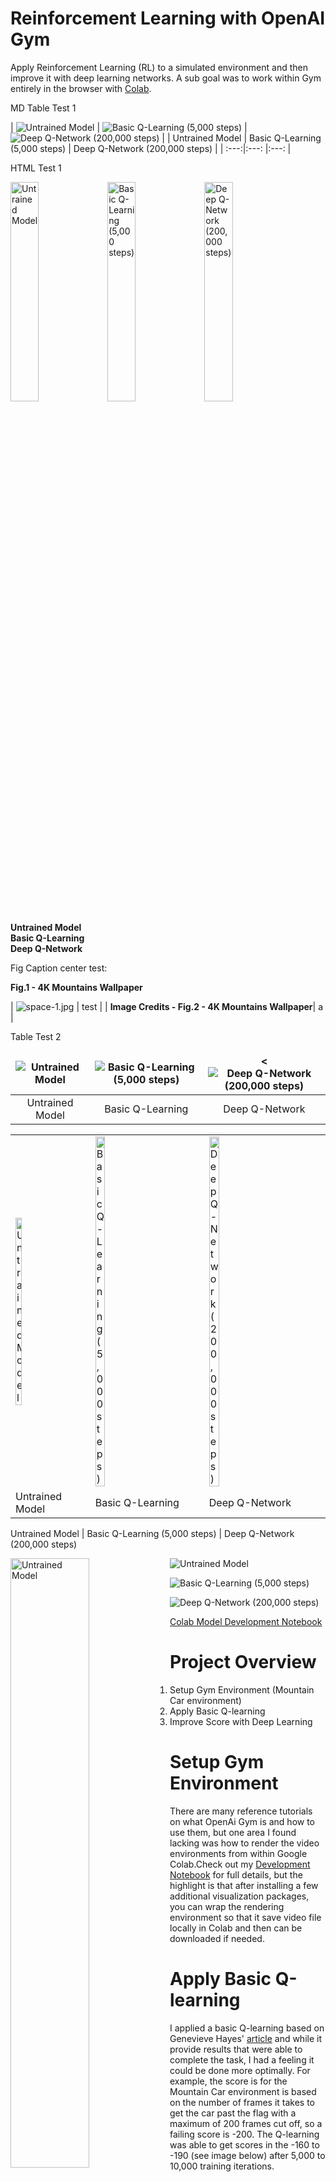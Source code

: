 # Reinforcement Learning with OpenAI Gym

Apply Reinforcement Learning (RL) to a simulated environment and then improve it with deep learning networks. A sub goal was to work within Gym entirely in the browser with [Colab](https://colab.research.google.com/).


MD Table Test 1

| ![Untrained Model](https://github.com/coryroyce/reinforcement_learning_open_ai_gym/blob/main/reference/Mountain_Car_Untrained.gif "Title Test 1")  |  ![Basic Q-Learning (5,000 steps)](https://github.com/coryroyce/reinforcement_learning_open_ai_gym/blob/main/reference/Mountain_Car_Basic_Q_Learning_Trained_5k_steps.gif) | ![Deep Q-Network (200,000 steps)](https://github.com/coryroyce/reinforcement_learning_open_ai_gym/blob/main/reference/Mountain_Car_DQN_Trained_200k_steps.gif) |
| Untrained Model            |  Basic Q-Learning (5,000 steps)  | Deep Q-Network (200,000 steps) |
| :---:|:---: |:---: |


HTML Test 1

<p float="center">
  <img src="https://github.com/coryroyce/reinforcement_learning_open_ai_gym/blob/main/reference/Mountain_Car_Untrained.gif" width="30%" height="30%" title="Untrained Model" />
  <img src="https://github.com/coryroyce/reinforcement_learning_open_ai_gym/blob/main/reference/Mountain_Car_Basic_Q_Learning_Trained_5k_steps.gif" width="30%" height="30%" title="Basic Q-Learning (5,000 steps)" /> 
  <img src="https://github.com/coryroyce/reinforcement_learning_open_ai_gym/blob/main/reference/Mountain_Car_DQN_Trained_200k_steps.gif" width="30%" height="30%" title="Deep Q-Network (200,000 steps)" />
</p>
<p float = "center">
    <figcaption float = "center"><b>Untrained Model</b></figcaption>
    <figcaption float = "center"><b>Basic Q-Learning</b></figcaption>
    <figcaption float = "center"><b>Deep Q-Network</b></figcaption>
</p>


Fig Caption center test:

<figcaption float = "center"><b>Fig.1 - 4K Mountains Wallpaper</b></figcaption>

| ![space-1.jpg](https://blog-assets.thedyrt.com/uploads/2019/01/shutterstock_1033306540-1.jpg) | test |
| <b>Image Credits - Fig.2 - 4K Mountains Wallpaper</b>| a |



Table Test 2


<style>
    td, th {
    border: none!important;
    }
</style>


| ![Untrained Model](https://github.com/coryroyce/reinforcement_learning_open_ai_gym/blob/main/reference/Mountain_Car_Untrained.gif) | ![Basic Q-Learning (5,000 steps)](https://github.com/coryroyce/reinforcement_learning_open_ai_gym/blob/main/reference/Mountain_Car_Basic_Q_Learning_Trained_5k_steps.gif) | <![Deep Q-Network (200,000 steps)](https://github.com/coryroyce/reinforcement_learning_open_ai_gym/blob/main/reference/Mountain_Car_DQN_Trained_200k_steps.gif) |
| :---:   |    :---: |  :---: |
| Untrained Model   | Basic Q-Learning    | Deep Q-Network    |


<table>
  <tr>
    <td><img src="https://github.com/coryroyce/reinforcement_learning_open_ai_gym/blob/main/reference/Mountain_Car_Untrained.gif" width="30%" height="30%" title="Untrained Model" /></td>
    <td><img src="https://github.com/coryroyce/reinforcement_learning_open_ai_gym/blob/main/reference/Mountain_Car_Basic_Q_Learning_Trained_5k_steps.gif" width="30%" height="30%" title="Basic Q-Learning (5,000 steps)" /></td>
    <td><img src="https://github.com/coryroyce/reinforcement_learning_open_ai_gym/blob/main/reference/Mountain_Car_DQN_Trained_200k_steps.gif" width="30%" height="30%" title="Deep Q-Network (200,000 steps)" /></td>
  </tr>
   <tr>
    <td>Untrained Model</td>
     <td>Basic Q-Learning</td>
     <td>Deep Q-Network</td>
  </tr>
 </table>



<!-- <p align = "center">
<img src = "https://c4.wallpaperflare.com/wallpaper/382/758/444/turkey-dreams-of-cappadocia-avanos-nevsehir-wallpaper-preview.jpg">
</p>
<p align = "center">
Fig.1 - 4K Mountains Wallpaper
</p> -->

Untrained Model  |  Basic Q-Learning (5,000 steps)  | Deep Q-Network (200,000 steps)


<img align="left" src="https://github.com/coryroyce/reinforcement_learning_open_ai_gym/blob/main/reference/Mountain_Car_Untrained.gif" width="50%" height="50%" title="Untrained Model" />
<img align="right" src="https://github.com/coryroyce/reinforcement_learning_open_ai_gym/blob/main/reference/Mountain_Car_Untrained.gif" width="50%" height="50%" title="Untrained Model" />

![Untrained Model](https://github.com/coryroyce/reinforcement_learning_open_ai_gym/blob/main/reference/Mountain_Car_Untrained.gif)

![Basic Q-Learning (5,000 steps)](https://github.com/coryroyce/reinforcement_learning_open_ai_gym/blob/main/reference/Mountain_Car_Basic_Q_Learning_Trained_5k_steps.gif)

![Deep Q-Network (200,000 steps)](https://github.com/coryroyce/reinforcement_learning_open_ai_gym/blob/main/reference/Mountain_Car_DQN_Trained_200k_steps.gif)

[Colab Model Development Notebook]()


# Project Overview
1. Setup Gym Environment (Mountain Car environment)
1. Apply Basic Q-learning
1. Improve Score with Deep Learning

# Setup Gym Environment
There are many reference tutorials on what OpenAi Gym is and how to use them, but one area I found lacking was how to render the video environments from within Google Colab.Check out my [Development Notebook]() for full details, but the highlight is that after installing a few additional visualization packages, you can wrap the rendering environment so that it save video file locally in Colab and then can be downloaded if needed.

# Apply Basic Q-learning
I applied a basic Q-learning based on Genevieve Hayes' [article](https://towardsdatascience.com/getting-started-with-reinforcement-learning-and-open-ai-gym-c289aca874f) and while it provide results that were able to complete the task, I had a feeling it could be done more optimally. For example, the score is for the Mountain Car environment is based on the number of frames it takes to get the car past the flag with a maximum of 200 frames cut off, so a failing score is -200. The Q-learning was able to get scores in the -160 to -190 (see image below) after 5,000 to 10,000 training iterations.

![Q-learning Scores (Iterations vs Score)](https://github.com/coryroyce/reinforcement_learning_open_ai_gym/blob/main/reference/Basic_Q_Learning_Score_Results.jpg)

# Improve Score with Deep Learning
Since I wanted to apply a Deep Q-Network (DQN) that I could control the architecture of I used Keras RL to build out a model and fit it. While this took longer to train, it was able to keep learning and past the plateau from basic Q-learning. The DQN network was able to get scores around -80 depending on the initial starting position of the car. The optimization can easily bee seen when comparing the 3 video (random Actions, Basic Q-Learning, And Deep Q-Network)


# Potential Future Work
Apply Stable Baselines models to the task to see if performance can be further optimized.


# Reference

Reviewed Q-policy RL from [Genevieve Hayes](https://towardsdatascience.com/getting-started-with-reinforcement-learning-and-open-ai-gym-c289aca874f)

Got the Colab install dependencies and video saving from  [cwkx's video](https://www.youtube.com/watch?v=BNSwFURmaCA&ab_channel=cwkx)

RL Overview picture and comments from [sadiakhaf](https://github.com/sadiakhaf/IEEE-Hands-On-RL-using-Python)

Sample code for using Keras RL with Mountain Car [aslamplr](https://github.com/aslamplr/mountaincar_gym)
